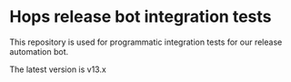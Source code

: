 # Hops release bot integration tests

This repository is used for programmatic integration tests for our release
automation bot.

The latest version is v13.x

